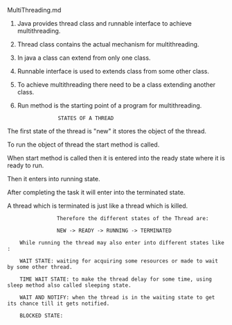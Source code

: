 MultiThreading.md

1) Java provides thread class and runnable interface to achieve multithreading.

2) Thread class contains the actual mechanism for multithreading.

3) In java a class can extend from only one class.

4) Runnable interface is used to extends class from some other class.

5) To achieve multithreading there need to be a class extending another class.

6) Run method is the starting point of a program for multithreading.

   					STATES OF A THREAD

The first state of the thread is "new" it stores the object of the thread.

To run the object of thread the start method is called.

When start method is called then it is entered into the ready state where it is ready to run.

Then it enters into running state.

After completing the task it will enter into the terminated state.

A thread which is terminated is just like a thread which is killed.

					Therefore the different states of the Thread are: 

					NEW -> READY -> RUNNING -> TERMINATED

		While running the thread may also enter into different states like : 

		WAIT STATE: waiting for acquiring some resources or made to wait by some other thread. 

		TIME WAIT STATE: to make the thread delay for some time, using sleep method also called sleeping state.

		WAIT AND NOTIFY: when the thread is in the waiting state to get its chance till it gets notified.

		BLOCKED STATE: 